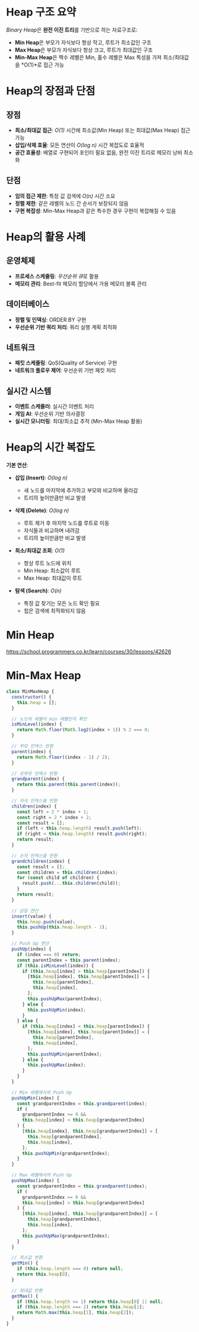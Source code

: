# Heap 구조 요약

*Binary Heap*은 **완전 이진 트리**를 기반으로 하는 자료구조로:

- **Min Heap**은 부모가 자식보다 항상 작고, 루트가 최소값인 구조
- **Max Heap**은 부모가 자식보다 항상 크고, 루트가 최대값인 구조
- **Min-Max Heap**은 짝수 레벨은 Min, 홀수 레벨은 Max 특성을 가져 최소/최대값을 *O(1)*로 접근 가능

# Heap의 장점과 단점

## 장점

- **최소/최대값 접근**: _O(1)_ 시간에 최소값(Min Heap) 또는 최대값(Max Heap) 접근 가능
- **삽입/삭제 효율**: 모든 연산이 _O(log n)_ 시간 복잡도로 효율적
- **공간 효율성**: 배열로 구현되어 포인터 필요 없음, 완전 이진 트리로 메모리 낭비 최소화

## 단점

- **임의 접근 제한**: 특정 값 검색에 _O(n)_ 시간 소요
- **정렬 제한**: 같은 레벨의 노드 간 순서가 보장되지 않음
- **구현 복잡성**: Min-Max Heap과 같은 특수한 경우 구현이 복잡해질 수 있음

# Heap의 활용 사례

## 운영체제

- **프로세스 스케줄링**: *우선순위 큐*로 활용
- **메모리 관리**: Best-fit 메모리 할당에서 가용 메모리 블록 관리

## 데이터베이스

- **정렬 및 인덱싱**: ORDER BY 구현
- **우선순위 기반 쿼리 처리**: 쿼리 실행 계획 최적화

## 네트워크

- **패킷 스케줄링**: QoS(Quality of Service) 구현
- **네트워크 플로우 제어**: 우선순위 기반 패킷 처리

## 실시간 시스템

- **이벤트 스케줄러**: 실시간 이벤트 처리
- **게임 AI**: 우선순위 기반 의사결정
- **실시간 모니터링**: 최대/최소값 추적 (Min-Max Heap 활용)

# Heap의 시간 복잡도

**기본 연산**:

- **삽입 (Insert)**: _O(log n)_

  - 새 노드를 마지막에 추가하고 부모와 비교하며 올라감
  - 트리의 높이만큼만 비교 발생

- **삭제 (Delete)**: _O(log n)_

  - 루트 제거 후 마지막 노드를 루트로 이동
  - 자식들과 비교하며 내려감
  - 트리의 높이만큼만 비교 발생

- **최소/최대값 조회**: _O(1)_

  - 항상 루트 노드에 위치
  - Min Heap: 최소값이 루트
  - Max Heap: 최대값이 루트

- **탐색 (Search)**: _O(n)_

  - 특정 값 찾기는 모든 노드 확인 필요
  - 힙은 검색에 최적화되지 않음

# Min Heap

https://school.programmers.co.kr/learn/courses/30/lessons/42626

# Min-Max Heap

```javascript
class MinMaxHeap {
  constructor() {
    this.heap = [];
  }

  // 노드의 레벨이 min 레벨인지 확인
  isMinLevel(index) {
    return Math.floor(Math.log2(index + 1)) % 2 === 0;
  }

  // 부모 인덱스 반환
  parent(index) {
    return Math.floor((index - 1) / 2);
  }

  // 조부모 인덱스 반환
  grandparent(index) {
    return this.parent(this.parent(index));
  }

  // 자식 인덱스들 반환
  children(index) {
    const left = 2 * index + 1;
    const right = 2 * index + 2;
    const result = [];
    if (left < this.heap.length) result.push(left);
    if (right < this.heap.length) result.push(right);
    return result;
  }

  // 손자 인덱스들 반환
  grandchildren(index) {
    const result = [];
    const children = this.children(index);
    for (const child of children) {
      result.push(...this.children(child));
    }
    return result;
  }

  // 삽입 연산
  insert(value) {
    this.heap.push(value);
    this.pushUp(this.heap.length - 1);
  }

  // Push Up 연산
  pushUp(index) {
    if (index === 0) return;
    const parentIndex = this.parent(index);
    if (this.isMinLevel(index)) {
      if (this.heap[index] > this.heap[parentIndex]) {
        [this.heap[index], this.heap[parentIndex]] = [
          this.heap[parentIndex],
          this.heap[index],
        ];
        this.pushUpMax(parentIndex);
      } else {
        this.pushUpMin(index);
      }
    } else {
      if (this.heap[index] < this.heap[parentIndex]) {
        [this.heap[index], this.heap[parentIndex]] = [
          this.heap[parentIndex],
          this.heap[index],
        ];
        this.pushUpMin(parentIndex);
      } else {
        this.pushUpMax(index);
      }
    }
  }

  // Min 레벨에서의 Push Up
  pushUpMin(index) {
    const grandparentIndex = this.grandparent(index);
    if (
      grandparentIndex >= 0 &&
      this.heap[index] < this.heap[grandparentIndex]
    ) {
      [this.heap[index], this.heap[grandparentIndex]] = [
        this.heap[grandparentIndex],
        this.heap[index],
      ];
      this.pushUpMin(grandparentIndex);
    }
  }

  // Max 레벨에서의 Push Up
  pushUpMax(index) {
    const grandparentIndex = this.grandparent(index);
    if (
      grandparentIndex >= 0 &&
      this.heap[index] > this.heap[grandparentIndex]
    ) {
      [this.heap[index], this.heap[grandparentIndex]] = [
        this.heap[grandparentIndex],
        this.heap[index],
      ];
      this.pushUpMax(grandparentIndex);
    }
  }

  // 최소값 반환
  getMin() {
    if (this.heap.length === 0) return null;
    return this.heap[0];
  }

  // 최대값 반환
  getMax() {
    if (this.heap.length <= 1) return this.heap[0] || null;
    if (this.heap.length === 2) return this.heap[1];
    return Math.max(this.heap[1], this.heap[2]);
  }
}
```
